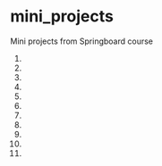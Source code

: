 # mini_projects

Mini projects from Springboard course

1.  
2.  
3.  
4.  
5.  
6.  
7.  
8.  
9.  
10.  
11.  
